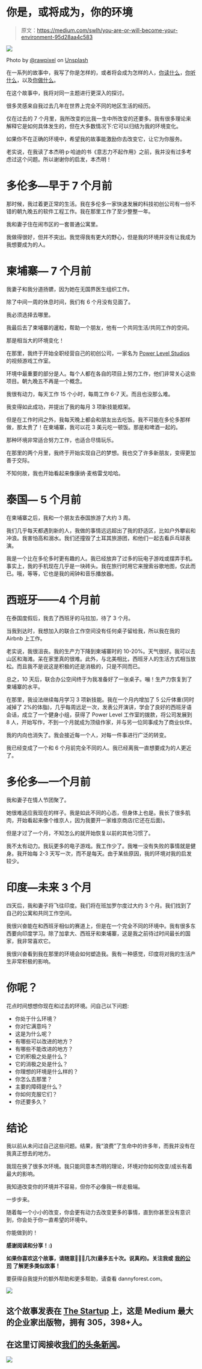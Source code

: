 # 你是，或将成为，你的环境

> 原文：<https://medium.com/swlh/you-are-or-will-become-your-environment-95d28aa4c583>

![](img/f47b31103b73e1cc5ed307b124abb218.png)

Photo by [@rawpixel](https://unsplash.com/@rawpixel) on [Unsplash](https://unsplash.com/photos/86qvlyDfMvo)

在一系列的故事中，我写了你是怎样的，或者将会成为怎样的人，[你读什么](https://www.forestco.co/blog/you-are-or-will-become-what-you-read)，[你听什么](https://www.forestco.co/blog/you-are-or-will-become-what-you-listen-to)，以及[你做什么](https://www.forestco.co/blog/you-are-or-will-become-what-you-do)。

在这个故事中，我将对同一主题进行更深入的探讨。

很多灵感来自我过去几年在世界上完全不同的地区生活的经历。

仅在过去的 7 个月里，我所改变的比我一生中所改变的还要多。我有很多理论来解释它是如何具体发生的，但在大多数情况下:它可以归结为我的环境变化。

如果你不在正确的环境中，希望我的故事能激励你去改变它，让它为你服务。

老实说，在我读了本杰明·p·哈迪的书《意志力不起作用》之前，我并没有过多考虑过这个问题。所以谢谢你的启发，本杰明！

# 多伦多—早于 7 个月前

那时候，我过着更正常的生活。我在多伦多一家快速发展的科技初创公司有一份不错的朝九晚五的软件工程工作。我在那里工作了至少整整一年。

我和妻子住在闹市区的一套普通公寓里。

我做得很好，但并不突出。我觉得我有更大的野心，但是我的环境并没有让我成为我想要成为的人。

# 柬埔寨— 7 个月前

我妻子和我分道扬镳，因为她在无国界医生组织工作。

除了中间一周的休息时间，我们有 6 个月没有见面了。

我必须选择去哪里。

我最后去了柬埔寨的暹粒，帮助一个朋友，他有一个共同生活/共同工作的空间。

那是相当大的环境变化！

在那里，我终于开始全职经营自己的初创公司，一家名为 [Power Level Studios](http://powerlevelstudios.com) 的视频游戏工作室。

环境中最重要的部分是人。每个人都在各自的项目上努力工作，他们非常关心这些项目。朝九晚五不再是一个概念。

我很有动力，每天工作 15 个小时，每周工作 6-7 天。而且也没那么难。

我变得如此成功，并提出了我的每月 3 项新技能框架。

但是在工作时间之外，我每天晚上都会和朋友出去吃饭。我不可能在多伦多那样做，那太贵了！在柬埔寨，我可以花 3 美元吃一顿饭。那是和啤酒一起的。

那种环境非常适合努力工作，也适合尽情玩乐。

在那里的两个月里，我终于开始实现自己的梦想。我也交了许多新朋友，变得更加善于交际。

不知何故，我也开始看起来像康纳·麦格雷戈哈哈。

# 泰国— 5 个月前

在柬埔寨之后，我和一个朋友去泰国旅游了大约 3 周。

我们几乎每天都遇到新的人，我做的事情远远超出了我的舒适区，比如户外攀岩和冲浪。我害怕高和溺水。我们还撞毁了土耳其旅游团，和他们一起去看乒乓球表演。

我是一个比在多伦多时更有趣的人。我已经放弃了过多的玩电子游戏或摆弄手机。事实上，我的手机现在几乎是一块砖头。我在旅行时用它来搜索谷歌地图，仅此而已。哦，等等，它也是我的闹钟和音乐播放器。

# 西班牙——4 个月前

在泰国度假后，我去了西班牙的马拉加，待了 3 个月。

当我到达时，我想加入的联合工作空间没有任何桌子留给我，所以我在我的 Airbnb 上工作。

老实说，我很沮丧。我的生产力下降到柬埔寨时的 10-20%。天气很好。我可以去山区和海滩。呆在家里真的很难。此外，与北美相比，西班牙人的生活方式相当放松。而且我不是说这是积极的还是消极的，只是不同而已。

总之，10 天后，联合办公空间终于为我准备好了一张桌子。嘣！生产力恢复到了柬埔寨的水平。

在那里，我设法继续每月学习 3 项新技能。我在一个月内增加了 5 公斤体重(同时减掉了 2%的体脂)，几乎每周远足一次，发表公开演讲，学会了良好的西班牙语会话，成立了一个健身小组，获得了 Power Level 工作室的拨款，将公司发展到 8 人，开始写作，不到一个月就成为顶级作家，并与另一位同事成为了商业伙伴。

我的内向也消失了。我会接近每一个人，对每一件事进行广泛的转变。

我已经变成了一个和 6 个月前完全不同的人。我已经离我一直想要成为的人更近了。

# 多伦多—一个月前

我和妻子在情人节团聚了。

她很难适应我现在的样子。我是如此不同的心态，但身体上也是。我长了很多肌肉，开始看起来像个维京人，因为我要开一家维京商店(它还在后面)。

但是才过了一个月，不知怎么的就开始恢复以前的其他习惯了。

我不太有动力。我玩更多的电子游戏。我工作少了。我唯一没有失败的事情就是健身。我开始每 2-3 天写一次，而不是每天。由于某些原因，我的环境对我的启发较少。

# 印度—未来 3 个月

四天后，我和妻子将飞往印度。我们将在班加罗尔度过大约 3 个月。我们找到了自己的公寓和共同工作空间。

我很兴奋能在和西班牙相似的赛道上，但是在一个完全不同的环境中。我有很多东西要向印度学习。除了加拿大、西班牙和柬埔寨，这是我之前待过时间最长的国家，我非常喜欢它。

我很兴奋看到我在那里的环境会如何塑造我。我有一种感觉，印度将对我的生活产生非常积极的影响。

# 你呢？

花点时间想想你现在和过去的环境。问自己以下问题:

*   你处于什么环境？
*   你对它满意吗？
*   这是为什么呢？
*   有哪些可以改进的地方？
*   有哪些不能改进的地方？
*   它的积极之处是什么？
*   它的消极之处是什么？
*   你理想的环境是什么样的？
*   你怎么去那里？
*   主要的障碍是什么？
*   你如何克服它们？
*   你还要多久？

# 结论

我以前从未问过自己这些问题。结果，我“浪费”了生命中的许多年，而我并没有在我真正想去的地方。

我现在换了很多次环境。我只能同意本杰明的理论，环境对你如何改变/成长有着最大的影响。

我知道改变你的环境并不容易，但你不必像我一样走极端。

一步步来。

随着每一个小小的改变，你会更有动力去改变更多的事情，直到你甚至没有意识到，你会处于你一直希望的环境中。

你能做到的！

**感谢阅读和分享！:)**

**如果你喜欢这个故事，请随意**👏👏👏**几次(最多五十次。说真的)。关注我或** [**我的公司**](https://medium.com/power-level-studios) **了解更多类似故事！**

要获得自我提升的额外帮助和更多帮助，请查看 dannyforest.com。

[![](img/308a8d84fb9b2fab43d66c117fcc4bb4.png)](https://medium.com/swlh)

## 这个故事发表在 [The Startup](https://medium.com/swlh) 上，这是 Medium 最大的企业家出版物，拥有 305，398+人。

## 在这里订阅接收[我们的头条新闻](http://growthsupply.com/the-startup-newsletter/)。

[![](img/b0164736ea17a63403e660de5dedf91a.png)](https://medium.com/swlh)